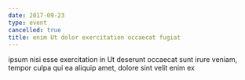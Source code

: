 ```yaml
---
date: 2017-09-23
type: event
cancelled: true
title: enim Ut dolor exercitation occaecat fugiat
---
```

ipsum nisi esse exercitation in Ut deserunt occaecat sunt irure veniam, tempor culpa qui ea aliquip amet, dolore sint velit enim ex